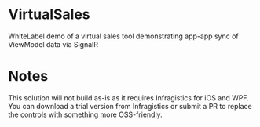 VirtualSales
============

WhiteLabel demo of a virtual sales tool demonstrating app-app sync of ViewModel data via SignalR

Notes
============
This solution will not build as-is as it requires Infragistics for iOS and WPF. 
You can download a trial version from Infragistics or submit a PR to replace the controls with something more OSS-friendly.
